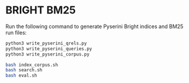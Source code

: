 # BRIGHT BM25

Run the following command to generate Pyserini Bright indices and BM25 run files:
```bash
python3 write_pyserini_qrels.py
python3 write_pyserini_queries.py
python3 write_pyserini_corpus.py

bash index_corpus.sh
bash search.sh
bash eval.sh
```